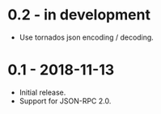 # 0.2 - in development

* Use tornados json encoding / decoding.

# 0.1 - 2018-11-13

* Initial release.
* Support for JSON-RPC 2.0.
